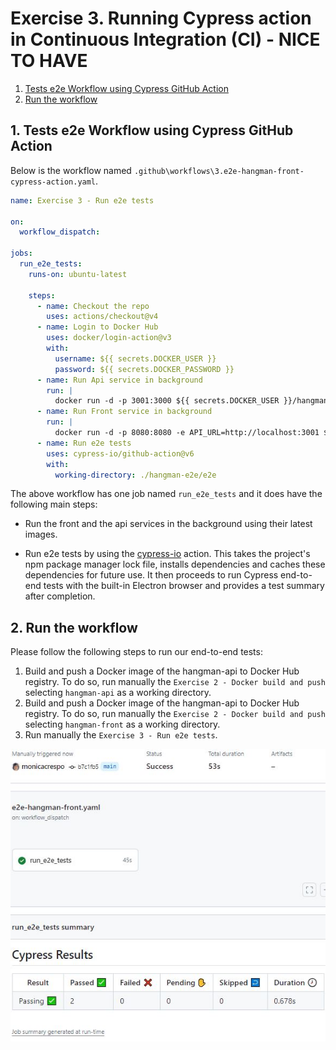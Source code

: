 # Exercise 3. Running Cypress action in Continuous Integration (CI) - NICE TO HAVE
1. [Tests e2e Workflow using Cypress GitHub Action](#e2e)
2. [Run the workflow](#run)

<a name="e2e"></a>
## 1. Tests e2e Workflow using Cypress GitHub Action

Below is the workflow named `.github\workflows\3.e2e-hangman-front-cypress-action.yaml`.

```yaml
name: Exercise 3 - Run e2e tests
 
on:
  workflow_dispatch:

jobs:
  run_e2e_tests:
    runs-on: ubuntu-latest

    steps:
      - name: Checkout the repo
        uses: actions/checkout@v4
      - name: Login to Docker Hub
        uses: docker/login-action@v3
        with:
          username: ${{ secrets.DOCKER_USER }}
          password: ${{ secrets.DOCKER_PASSWORD }}
      - name: Run Api service in background        
        run: |
          docker run -d -p 3001:3000 ${{ secrets.DOCKER_USER }}/hangman-api:latest           
      - name: Run Front service in background 
        run: |            
          docker run -d -p 8080:8080 -e API_URL=http://localhost:3001 ${{ secrets.DOCKER_USER }}/hangman-front:latest           
      - name: Run e2e tests
        uses: cypress-io/github-action@v6
        with:
          working-directory: ./hangman-e2e/e2e
```

The above workflow has one job named `run_e2e_tests` and it does have the following main steps:

* Run the front and the api services in the background using their latest images.

* Run e2e tests by using the [cypress-io](https://github.com/cypress-io/github-action) action. This takes the project's npm package manager lock file, installs dependencies and caches these dependencies for future use. It then proceeds to run Cypress end-to-end tests with the built-in Electron browser and provides a test summary after completion.

## 2. Run the workflow
Please follow the following steps to run our end-to-end tests:
1. Build and push a Docker image of the hangman-api to Docker Hub registry. To do so, run manually the `Exercise 2 - Docker build and push` selecting `hangman-api` as a working directory. 
2. Build and push a Docker image of the hangman-api to Docker Hub registry. To do so, run manually the `Exercise 2 - Docker build and push` selecting `hangman-front` as a working directory.
3. Run manually the `Exercise 3 - Run e2e tests`.

![e2e](./images/hangman-front-actions-tab-e2e.JPG)
